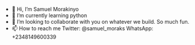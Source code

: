 - 👋 Hi, I’m Samuel Morakinyo
- 🌱 I’m currently learning python
- 💞️ I’m looking to collaborate with you on whatever we build. So much fun.
- 📫 How to reach me
Twitter: @samuel_moraks 
WhatsApp: +2348149600339

<!---
samuelmoraks/samuelmoraks is a ✨ special ✨ repository because its `README.md` (this file) appears on your GitHub profile.
You can click the Preview link to take a look at your changes.
--->
